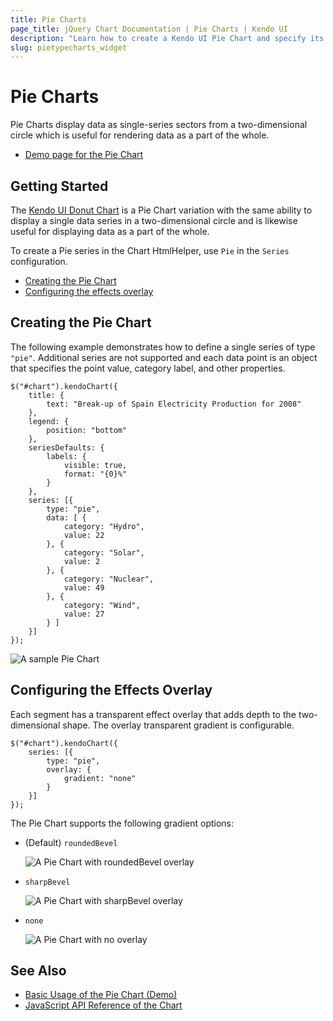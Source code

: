 ```yaml
---
title: Pie Charts
page_title: jQuery Chart Documentation | Pie Charts | Kendo UI
description: "Learn how to create a Kendo UI Pie Chart and specify its point value, category label, and other properties."
slug: pietypecharts_widget
---
```


# Pie Charts

Pie Charts display data as single-series sectors from a two-dimensional circle which is useful for rendering data as a part of the whole.

* [Demo page for the Pie Chart](https://demos.telerik.com/kendo-ui/pie-charts/index)

## Getting Started

The [Kendo UI Donut Chart](https://demos.telerik.com/kendo-ui/donut-charts/index) is a Pie Chart variation with the same ability to display a single data series in a two-dimensional circle and is likewise useful for displaying data as a part of the whole.

To create a Pie series in the Chart HtmlHelper, use `Pie` in the `Series` configuration.

* [Creating the Pie Chart](#creating-the-pie-chart)
* [Configuring the effects overlay](#configuring-the-effects-overlay)

## Creating the Pie Chart

The following example demonstrates how to define a single series of type `"pie"`. Additional series are not supported and each data point is an object that specifies the point value, category label, and other properties.

    $("#chart").kendoChart({
        title: {
            text: "Break-up of Spain Electricity Production for 2008"
        },
        legend: {
            position: "bottom"
        },
        seriesDefaults: {
            labels: {
                visible: true,
                format: "{0}%"
            }
        },
        series: [{
            type: "pie",
            data: [ {
                category: "Hydro",
                value: 22
            }, {
                category: "Solar",
                value: 2
            }, {
                category: "Nuclear",
                value: 49
            }, {
                category: "Wind",
                value: 27
            } ]
        }]
    });


![A sample Pie Chart](chart-pie.png)

## Configuring the Effects Overlay

Each segment has a transparent effect overlay that adds depth to the two-dimensional shape. The overlay transparent gradient is configurable.

    $("#chart").kendoChart({
        series: [{
            type: "pie",
            overlay: {
                gradient: "none"
            }
        }]
    });

The Pie Chart supports the following gradient options:

* (Default) `roundedBevel`

    ![A Pie Chart with roundedBevel overlay](chart-pie-overlay-roundbevel.png)

* `sharpBevel`

    ![A Pie Chart with sharpBevel overlay](chart-pie-overlay-sharpbevel.png)

* `none`

    ![A Pie Chart with no overlay](chart-pie-overlay-none.png)

## See Also

* [Basic Usage of the Pie Chart (Demo)](https://demos.telerik.com/kendo-ui/pie-charts/index)
* [JavaScript API Reference of the Chart](/api/javascript/dataviz/ui/chart)
